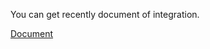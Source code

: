 You can get recently document of integration.

[Document](AS_IGK_WEBSERVICE_TESTS/Documents/Shared/dokuman_LOGO_TIGER_v6_1_20190729.pdf)
